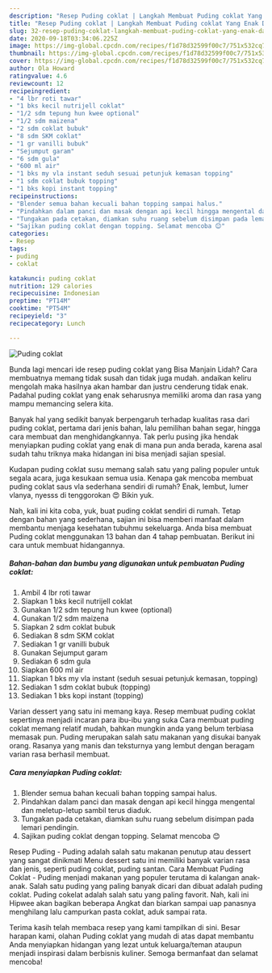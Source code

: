 ```yaml
---
description: "Resep Puding coklat | Langkah Membuat Puding coklat Yang Enak Dan Mudah"
title: "Resep Puding coklat | Langkah Membuat Puding coklat Yang Enak Dan Mudah"
slug: 32-resep-puding-coklat-langkah-membuat-puding-coklat-yang-enak-dan-mudah
date: 2020-09-18T03:34:06.225Z
image: https://img-global.cpcdn.com/recipes/f1d78d32599f00c7/751x532cq70/puding-coklat-foto-resep-utama.jpg
thumbnail: https://img-global.cpcdn.com/recipes/f1d78d32599f00c7/751x532cq70/puding-coklat-foto-resep-utama.jpg
cover: https://img-global.cpcdn.com/recipes/f1d78d32599f00c7/751x532cq70/puding-coklat-foto-resep-utama.jpg
author: Ola Howard
ratingvalue: 4.6
reviewcount: 12
recipeingredient:
- "4 lbr roti tawar"
- "1 bks kecil nutrijell coklat"
- "1/2 sdm tepung hun kwee optional"
- "1/2 sdm maizena"
- "2 sdm coklat bubuk"
- "8 sdm SKM coklat"
- "1 gr vanilli bubuk"
- "Sejumput garam"
- "6 sdm gula"
- "600 ml air"
- "1 bks my vla instant seduh sesuai petunjuk kemasan topping"
- "1 sdm coklat bubuk topping"
- "1 bks kopi instant topping"
recipeinstructions:
- "Blender semua bahan kecuali bahan topping sampai halus."
- "Pindahkan dalam panci dan masak dengan api kecil hingga mengental dan meletup-letup sambil terus diaduk."
- "Tungakan pada cetakan, diamkan suhu ruang sebelum disimpan pada lemari pendingin."
- "Sajikan puding coklat dengan topping. Selamat mencoba 😊"
categories:
- Resep
tags:
- puding
- coklat

katakunci: puding coklat 
nutrition: 129 calories
recipecuisine: Indonesian
preptime: "PT14M"
cooktime: "PT54M"
recipeyield: "3"
recipecategory: Lunch

---
```



![Puding coklat](https://img-global.cpcdn.com/recipes/f1d78d32599f00c7/751x532cq70/puding-coklat-foto-resep-utama.jpg)

Bunda lagi mencari ide resep puding coklat yang Bisa Manjain Lidah? Cara membuatnya memang tidak susah dan tidak juga mudah. andaikan keliru mengolah maka hasilnya akan hambar dan justru cenderung tidak enak. Padahal puding coklat yang enak seharusnya memiliki aroma dan rasa yang mampu memancing selera kita.

Banyak hal yang sedikit banyak berpengaruh terhadap kualitas rasa dari puding coklat, pertama dari jenis bahan, lalu pemilihan bahan segar, hingga cara membuat dan menghidangkannya. Tak perlu pusing jika hendak menyiapkan puding coklat yang enak di mana pun anda berada, karena asal sudah tahu triknya maka hidangan ini bisa menjadi sajian spesial.

Kudapan puding coklat susu memang salah satu yang paling populer untuk segala acara, juga kesukaan semua usia. Kenapa gak mencoba membuat puding coklat saus vla sederhana sendiri di rumah? Enak, lembut, lumer vlanya, nyesss di tenggorokan 😍 Bikin yuk.


Nah, kali ini kita coba, yuk, buat puding coklat sendiri di rumah. Tetap dengan bahan yang sederhana, sajian ini bisa memberi manfaat dalam membantu menjaga kesehatan tubuhmu sekeluarga. Anda bisa membuat Puding coklat menggunakan 13 bahan dan 4 tahap pembuatan. Berikut ini cara untuk membuat hidangannya.

<!--inarticleads1-->

##### Bahan-bahan dan bumbu yang digunakan untuk pembuatan Puding coklat:

1. Ambil 4 lbr roti tawar
1. Siapkan 1 bks kecil nutrijell coklat
1. Gunakan 1/2 sdm tepung hun kwee (optional)
1. Gunakan 1/2 sdm maizena
1. Siapkan 2 sdm coklat bubuk
1. Sediakan 8 sdm SKM coklat
1. Sediakan 1 gr vanilli bubuk
1. Gunakan Sejumput garam
1. Sediakan 6 sdm gula
1. Siapkan 600 ml air
1. Siapkan 1 bks my vla instant (seduh sesuai petunjuk kemasan, topping)
1. Sediakan 1 sdm coklat bubuk (topping)
1. Sediakan 1 bks kopi instant (topping)


Varian dessert yang satu ini memang kaya. Resep membuat puding coklat sepertinya menjadi incaran para ibu-ibu yang suka Cara membuat puding coklat memang relatif mudah, bahkan mungkin anda yang belum terbiasa memasak pun. Puding merupakan salah satu makanan yang disukai banyak orang. Rasanya yang manis dan teksturnya yang lembut dengan beragam varian rasa berhasil membuat. 

<!--inarticleads2-->

##### Cara menyiapkan Puding coklat:

1. Blender semua bahan kecuali bahan topping sampai halus.
1. Pindahkan dalam panci dan masak dengan api kecil hingga mengental dan meletup-letup sambil terus diaduk.
1. Tungakan pada cetakan, diamkan suhu ruang sebelum disimpan pada lemari pendingin.
1. Sajikan puding coklat dengan topping. Selamat mencoba 😊


Resep Puding - Puding adalah salah satu makanan penutup atau dessert yang sangat dinikmati Menu dessert satu ini memiliki banyak varian rasa dan jenis, seperti puding coklat, puding santan. Cara Membuat Puding Coklat - Puding menjadi makanan yang populer terutama di kalangan anak-anak. Salah satu puding yang paling banyak dicari dan dibuat adalah puding coklat. Puding cokelat adalah salah satu yang paling favorit. Nah, kali ini Hipwee akan bagikan beberapa Angkat dan biarkan sampai uap panasnya menghilang lalu campurkan pasta coklat, aduk sampai rata. 

Terima kasih telah membaca resep yang kami tampilkan di sini. Besar harapan kami, olahan Puding coklat yang mudah di atas dapat membantu Anda menyiapkan hidangan yang lezat untuk keluarga/teman ataupun menjadi inspirasi dalam berbisnis kuliner. Semoga bermanfaat dan selamat mencoba!
